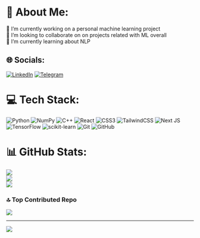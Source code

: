 # 💫 About Me:
🔭 I’m currently working on a personal machine learning project<br> 👯 I’m looking to collaborate on on projects related with ML overall<br>🤝  I’m currently learning about NLP<br> 


## 🌐 Socials:
[![LinkedIn](https://img.shields.io/badge/LinkedIn-%230077B5.svg?logo=linkedin&logoColor=white)](https://linkedin.com/in/yeabsera-sisay-b5615b240) 
[![Telegram](https://github.com/user-attachments/assets/3fbfea47-c691-4098-acf2-fef5b92789d8)](https://t.me/Youwhoomeh)

# 💻 Tech Stack:
![Python](https://img.shields.io/badge/python-3670A0?style=for-the-badge&logo=python&logoColor=ffdd54) ![NumPy](https://img.shields.io/badge/numpy-%23013243.svg?style=for-the-badge&logo=numpy&logoColor=white) ![C++](https://img.shields.io/badge/c++-%2300599C.svg?style=for-the-badge&logo=c%2B%2B&logoColor=white) ![React](https://img.shields.io/badge/react-%2320232a.svg?style=for-the-badge&logo=react&logoColor=%2361DAFB) ![CSS3](https://img.shields.io/badge/css3-%231572B6.svg?style=for-the-badge&logo=css3&logoColor=white) ![TailwindCSS](https://img.shields.io/badge/tailwindcss-%2338B2AC.svg?style=for-the-badge&logo=tailwind-css&logoColor=white) ![Next JS](https://img.shields.io/badge/Next-black?style=for-the-badge&logo=next.js&logoColor=white) ![TensorFlow](https://img.shields.io/badge/TensorFlow-%23FF6F00.svg?style=for-the-badge&logo=TensorFlow&logoColor=white) ![scikit-learn](https://img.shields.io/badge/scikit--learn-%23F7931E.svg?style=for-the-badge&logo=scikit-learn&logoColor=white) ![Git](https://img.shields.io/badge/git-%23F05033.svg?style=for-the-badge&logo=git&logoColor=white) ![GitHub](https://img.shields.io/badge/github-%23121011.svg?style=for-the-badge&logo=github&logoColor=white)
# 📊 GitHub Stats:
![](https://github-readme-stats.vercel.app/api?username=yab-g4u&theme=dark&hide_border=false&include_all_commits=false&count_private=false)<br/>
![](https://github-readme-streak-stats.herokuapp.com/?user=yab-g4u&theme=dark&hide_border=false)<br/>
![](https://github-readme-stats.vercel.app/api/top-langs/?username=yab-g4u&theme=dark&hide_border=false&include_all_commits=false&count_private=false&layout=compact)

### 🔝 Top Contributed Repo
![](https://github-contributor-stats.vercel.app/api?username=yab-g4u&limit=5&theme=dark&combine_all_yearly_contributions=true)

---
[![](https://visitcount.itsvg.in/api?id=yab-g4u&icon=0&color=0)](https://visitcount.itsvg.in)

<!-- Proudly created with GPRM ( https://gprm.itsvg.in ) -->
